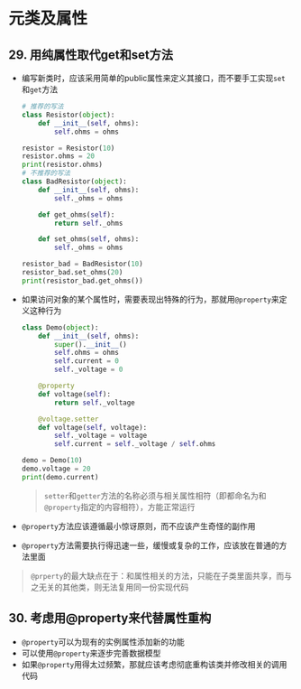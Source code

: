 # 元类及属性



## 29. 用纯属性取代get和set方法

- 编写新类时，应该采用简单的public属性来定义其接口，而不要手工实现`set`和`get`方法

  ```python
  # 推荐的写法
  class Resistor(object):
      def __init__(self, ohms):
          self.ohms = ohms
  
  resistor = Resistor(10)
  resistor.ohms = 20
  print(resistor.ohms)
  # 不推荐的写法
  class BadResistor(object):
      def __init__(self, ohms):
          self._ohms = ohms
  
      def get_ohms(self):
          return self._ohms
  
      def set_ohms(self, ohms):
          self._ohms = ohms
  
  resistor_bad = BadResistor(10)
  resistor_bad.set_ohms(20)
  print(resistor_bad.get_ohms())
  ```

- 如果访问对象的某个属性时，需要表现出特殊的行为，那就用`@property`来定义这种行为

  ```python
  class Demo(object):
      def __init__(self, ohms):
          super().__init__()
          self.ohms = ohms
          self.current = 0
          self._voltage = 0
  
      @property
      def voltage(self):
          return self._voltage
  
      @voltage.setter
      def voltage(self, voltage):
          self._voltage = voltage
          self.current = self._voltage / self.ohms
  
  demo = Demo(10)
  demo.voltage = 20
  print(demo.current)
  ```

  > `setter`和`getter`方法的名称必须与相关属性相符（即都命名为和`@property`指定的内容相符），方能正常运行

- `@property`方法应该遵循最小惊讶原则，而不应该产生奇怪的副作用
- `@property`方法需要执行得迅速一些，缓慢或复杂的工作，应该放在普通的方法里面

> `@prperty`的最大缺点在于：和属性相关的方法，只能在子类里面共享，而与之无关的其他类，则无法复用同一份实现代码

## 30. 考虑用@property来代替属性重构

- `@property`可以为现有的实例属性添加新的功能
- 可以使用`@property`来逐步完善数据模型
- 如果`@property`用得太过频繁，那就应该考虑彻底重构该类并修改相关的调用代码

```

```

